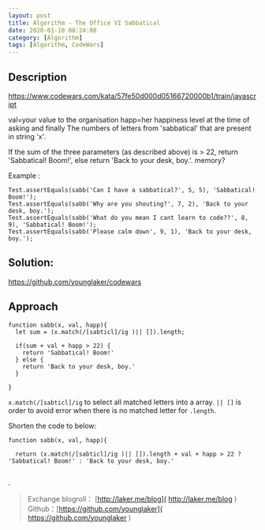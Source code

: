 ```yaml
---
layout: post
title: Algorithm - The Office VI Sabbatical
date: 2020-01-10 08:24:00
category: [Algorithm]
tags: [Algorithm, CodeWars]
---
```


## Description

https://www.codewars.com/kata/57fe50d000d05166720000b1/train/javascript

val=your value to the organisation
happ=her happiness level at the time of asking and finally
The numbers of letters from 'sabbatical' that are present in string 'x'.

If the sum of the three parameters (as described above) is > 22, return 'Sabbatical! Boom!', else return 'Back to your desk, boy.'. memory?

<!--more-->

Example :

```
Test.assertEquals(sabb('Can I have a sabbatical?', 5, 5), 'Sabbatical! Boom!');
Test.assertEquals(sabb('Why are you shouting?', 7, 2), 'Back to your desk, boy.');
Test.assertEquals(sabb('What do you mean I cant learn to code??', 8, 9), 'Sabbatical! Boom!');
Test.assertEquals(sabb('Please calm down', 9, 1), 'Back to your desk, boy.');
```

## Solution:

https://github.com/younglaker/codewars

## Approach

```
function sabb(x, val, happ){
  let sum = (x.match(/[sabticl]/ig )|| []).length;

  if(sum + val + happ > 22) {
    return 'Sabbatical! Boom!'
  } else {
    return 'Back to your desk, boy.'
  }

}
```

`x.match(/[sabticl]/ig` to select all matched letters into a array. `|| []` is order to avoid error when there is no matched letter for `.length`.

Shorten the code to below:

```
function sabb(x, val, happ){

  return (x.match(/[sabticl]/ig )|| []).length + val + happ > 22 ? 'Sabbatical! Boom!' : 'Back to your desk, boy.'


```

.
> Exchange blogroll： [http://laker.me/blog]( http://laker.me/blog )
> Github：[https://github.com/younglaker]( https://github.com/younglaker )
